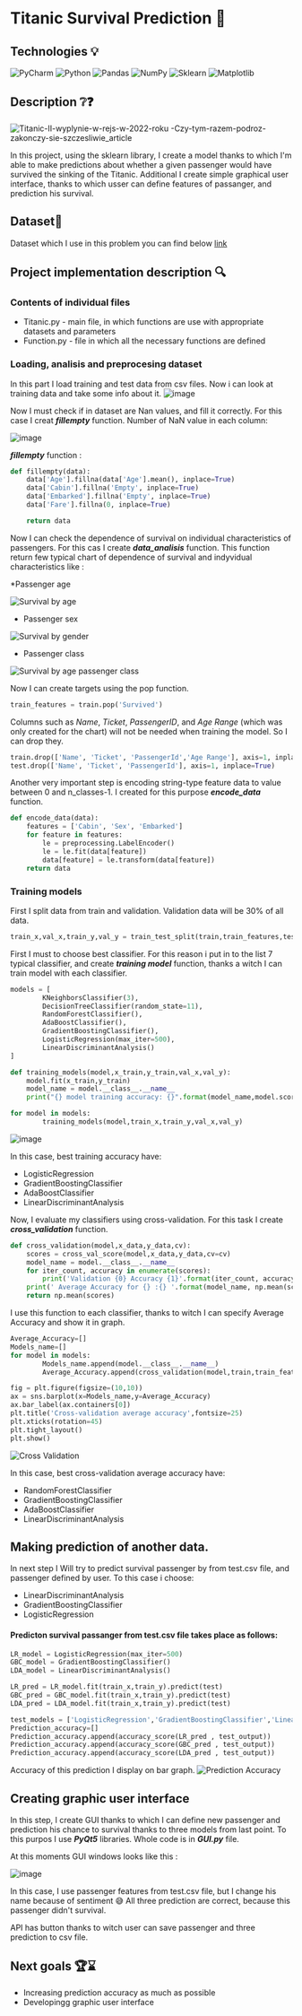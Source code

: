 # Titanic Survival Prediction 🚢
## Technologies 💡
![PyCharm](https://img.shields.io/badge/pycharm-143?style=for-the-badge&logo=pycharm&logoColor=black&color=black&labelColor=green)
![Python](https://img.shields.io/badge/python-3670A0?style=for-the-badge&logo=python&logoColor=ffdd54)
![Pandas](https://img.shields.io/badge/pandas-%23150458.svg?style=for-the-badge&logo=pandas&logoColor=white)
![NumPy](https://img.shields.io/badge/numpy-%23013243.svg?style=for-the-badge&logo=numpy&logoColor=white)
![Sklearn](https://img.shields.io/badge/scikit--learn-%23F7931E.svg?style=for-the-badge&logo=scikit-learn&logoColor=white)
![Matplotlib](https://img.shields.io/badge/Matplotlib-%23ffffff.svg?style=for-the-badge&logo=Matplotlib&logoColor=black)


## Description ❔❓
![Titanic-II-wyplynie-w-rejs-w-2022-roku -Czy-tym-razem-podroz-zakonczy-sie-szczesliwie_article](https://user-images.githubusercontent.com/122997699/221285433-66d6c0a8-2f9c-4875-ad10-cdfd10f734b5.jpg)

In this project, using the sklearn library, I create a model thanks to which I'm able to make predictions about whether a given passenger would have survived the sinking of the Titanic.
Additional I create  simple graphical user interface, thanks to which usser can define features of passanger, and prediction his survival. 
## Dataset📁

Dataset which I use in this problem you can find below [link](https://www.kaggle.com/c/titanic)

## Project implementation description 🔍

### Contents of individual files

* Titanic.py - main file, in which functions are use with appropriate datasets and parameters
* Function.py - file in which all the necessary functions are defined 

### Loading, analisis and preprocesing dataset
In this part I load training and test data from csv files. Now i can look at training data and take some info about it.
![image](https://user-images.githubusercontent.com/122997699/221366208-db08e8ef-06de-47c2-a482-8e7d2d55006c.png)

Now I must check if in dataset are Nan values, and fill it correctly. For this case I creat ***fillempty*** function.
Number of NaN value in each column:

![image](https://user-images.githubusercontent.com/122997699/221366532-81470930-d916-41b6-a053-362e87a0f0bb.png)

***fillempty*** function : 
```python
def fillempty(data):
    data['Age'].fillna(data['Age'].mean(), inplace=True)
    data['Cabin'].fillna('Empty', inplace=True)
    data['Embarked'].fillna('Empty', inplace=True)
    data['Fare'].fillna(0, inplace=True)

    return data
```

Now I can check the dependence of survival on individual characteristics of passengers. For this cas I create ***data_analisis*** function. This function return few typical chart of dependence of survival and indyvidual characteristics like :

*Passenger age

![Survival by age](https://user-images.githubusercontent.com/122997699/221367281-8b4a8d4a-b8d4-4233-ba37-44e80342254a.png)

* Passenger sex

![Survival by gender](https://user-images.githubusercontent.com/122997699/221367296-aebfea51-4147-420c-a6ab-29c6c0e48961.png)

* Passenger class

![Survival by age passenger class](https://user-images.githubusercontent.com/122997699/221367287-f3679705-8c1d-4d8f-97ef-3fd62ed596e6.png)

Now I can create targets using the pop function. 

```python
train_features = train.pop('Survived')
```
Columns such as _Name_, _Ticket_, _PassengerID_, and _Age Range_ (which was only created for the chart) will not be needed when training the model. So I can drop they. 
```python
train.drop(['Name', 'Ticket', 'PassengerId','Age Range'], axis=1, inplace=True)
test.drop(['Name', 'Ticket', 'PassengerId'], axis=1, inplace=True)
```
Another very important step is encoding string-type feature data to value between 0 and n_classes-1. I created for this purpose ***encode_data*** function. 
```python
def encode_data(data):
    features = ['Cabin', 'Sex', 'Embarked']
    for feature in features:
        le = preprocessing.LabelEncoder()
        le = le.fit(data[feature])
        data[feature] = le.transform(data[feature])
    return data
```
### Training models

First I split data from train and validation. Validation data will be 30% of all data. 
```python
train_x,val_x,train_y,val_y = train_test_split(train,train_features,test_size=.30,random_state=42)
```

First I must to choose best classifier. For this reason i put in to the list 7 typical classifier, and create ***training model*** function, thanks a witch I can train model with each classifier.
```python
models = [
        KNeighborsClassifier(3),
        DecisionTreeClassifier(random_state=11),
        RandomForestClassifier(),
        AdaBoostClassifier(),
        GradientBoostingClassifier(),
        LogisticRegression(max_iter=500),
        LinearDiscriminantAnalysis()
]
```
```python
def training_models(model,x_train,y_train,val_x,val_y):
    model.fit(x_train,y_train)
    model_name = model.__class__.__name__
    print("{} model training accuracy: {}".format(model_name,model.score(val_x,val_y)))
```
```python
for model in models:
        training_models(model,train_x,train_y,val_x,val_y)
```
![image](https://user-images.githubusercontent.com/122997699/221405966-b867b7ef-fe05-425d-af69-cded88f1413a.png)

In this case, best training accuracy have:
* LogisticRegression
* GradientBoostingClassifier
* AdaBoostClassifier
* LinearDiscriminantAnalysis

Now, I evaluate my classifiers using cross-validation. For this task I create ***cross_validation*** function. 
```python
def cross_validation(model,x_data,y_data,cv):
    scores = cross_val_score(model,x_data,y_data,cv=cv)
    model_name = model.__class__.__name__
    for iter_count, accuracy in enumerate(scores):
        print('Validation {0} Accuracy {1}'.format(iter_count, accuracy))
    print(' Average Accuracy for {} :{} '.format(model_name, np.mean(scores)))
    return np.mean(scores)
```
I use this function to each classifier, thanks to witch I can specify Average Accuracy and show it in graph. 
```python
Average_Accuracy=[]
Models_name=[]
for model in models:
        Models_name.append(model.__class__.__name__)
        Average_Accuracy.append(cross_validation(model,train,train_features,5))

fig = plt.figure(figsize=(10,10))
ax = sns.barplot(x=Models_name,y=Average_Accuracy)
ax.bar_label(ax.containers[0])
plt.title('Cross-validation average accuracy',fontsize=25)
plt.xticks(rotation=45)
plt.tight_layout()
plt.show()
```
![Cross Validation](https://user-images.githubusercontent.com/122997699/221407401-30a8a59d-bde2-4ebb-9fdb-b8cd15983efa.png)

In this case, best  cross-validation average accuracy have:
* RandomForestClassifier
* GradientBoostingClassifier
* AdaBoostClassifier
* LinearDiscriminantAnalysis


## Making prediction of another data.
In next step I Will try to predict survival passenger by  from test.csv file, and passenger defined by user.
To this case i choose:
* LinearDiscriminantAnalysis
* GradientBoostingClassifier
* LogisticRegression

#### Predicton survival passanger from test.csv file takes place as follows:
```python
LR_model = LogisticRegression(max_iter=500)
GBC_model = GradientBoostingClassifier()
LDA_model = LinearDiscriminantAnalysis()

LR_pred = LR_model.fit(train_x,train_y).predict(test)
GBC_pred = GBC_model.fit(train_x,train_y).predict(test)
LDA_pred = LDA_model.fit(train_x,train_y).predict(test)

test_models = ['LogisticRegression','GradientBoostingClassifier','LinearDiscriminantAnalysis']
Prediction_accuracy=[]
Prediction_accuracy.append(accuracy_score(LR_pred , test_output))
Prediction_accuracy.append(accuracy_score(GBC_pred , test_output))
Prediction_accuracy.append(accuracy_score(LDA_pred , test_output))

```

Accuracy of this prediction I display on bar graph.
![Prediction Accuracy](https://user-images.githubusercontent.com/122997699/222149187-d4488a18-1418-49d3-a638-271f8224bb32.png)


## Creating graphic user interface

In this step, I create GUI thanks to which I can define new passenger and prediction his chance to survival thanks to three models from last point.
To this purpos I use ***PyQt5*** libraries. Whole code is in ***GUI.py*** file. 

At this moments GUI windows looks like this : 

![image](https://user-images.githubusercontent.com/122997699/222891372-8f7fb43b-7874-4fbe-ada6-f374c5efa3a7.png)

In this case, I use passenger features from test.csv file, but I change his name because of sentiment 😅
All three prediction are correct, because this passenger didn't survival.

API has button thanks to witch user can save passenger and three prediction to csv file.

## Next goals 🏆⌛
* Increasing prediction accuracy as much as possible 
* Developingg graphic user interface

